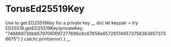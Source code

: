 # TorusEd25519Key

Use to get ED25519Key for a private key
,,,
do{
let keypair = try ED25519.getED25519Key(privateKey: "746869736b65797061697277696c6c67656e6572617465737563636573736675")
}
catch{
print(error)
}
,,,
